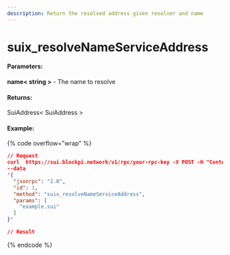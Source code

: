 ```yaml
---
description: Return the resolved address given resolver and name
---
```


# suix\_resolveNameServiceAddress

#### **Parameters:**

**name< string >** - The name to resolve

#### **Returns:**

SuiAddress< SuiAddress >

#### Example:

{% code overflow="wrap" %}
```json
// Request
curl  https://sui.blockpi.network/v1/rpc/your-rpc-key -X POST -H "Content-Type: application/json" 
--data 
'{
  "jsonrpc": "2.0",
  "id": 1,
  "method": "suix_resolveNameServiceAddress",
  "params": [
    "example.sui"
  ]
}'

// Result

```
{% endcode %}
